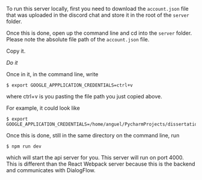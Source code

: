 To run this server locally, first you need to download the ```account.json``` file that was uploaded in the discord chat and store it in the root of the ```server``` folder.

Once this is done, open up the command line and cd into the ```server``` folder. Please note the absolute file path of the ```account.json``` file. 

Copy it. 

_Do it_ 

Once in it, in the command line, write

```
$ export GOOGLE_APPPLICATION_CREDENTIALS=ctrl+v
```
where ctrl+v is you pasting the file path you just copied above.

For example, it could look like

```
$ export GOOGLE_APPLICATION_CREDENTIALS=/home/anguel/PycharmProjects/dissertation/server/account.json
```

Once this is done, still in the same directory on the command line, run 

```
$ npm run dev
```
which will start the api server for you. This server will run on port 4000. This is different than the React Webpack server because this is the backend and communicates with DialogFlow.